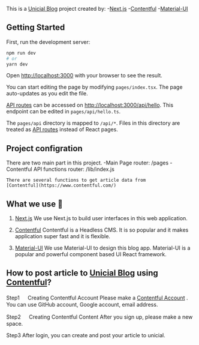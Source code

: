 This is a [Unicial Blog](https://blog.unicial.org/) project created by: -[Next.js](https://nextjs.org/) -[Contentful](https://www.contentful.com/) -[Material-UI](https://v4.mui.com/)

## Getting Started

First, run the development server:

```bash
npm run dev
# or
yarn dev
```

Open [http://localhost:3000](http://localhost:3000) with your browser to see the result.

You can start editing the page by modifying `pages/index.tsx`. The page auto-updates as you edit the file.

[API routes](https://nextjs.org/docs/api-routes/introduction) can be accessed on [http://localhost:3000/api/hello](http://localhost:3000/api/hello). This endpoint can be edited in `pages/api/hello.ts`.

The `pages/api` directory is mapped to `/api/*`. Files in this directory are treated as [API routes](https://nextjs.org/docs/api-routes/introduction) instead of React pages.

## Project configration

There are two main part in this project.
-Main Page
router: /pages
-Contentful API functions
router: /lib/index.js

    There are several functions to get article data from
    [Contentful](https://www.contentful.com/)

## What we use 🔷

1. [Next.js](https://nextjs.org/)
   We use Next.js to build user interfaces in this web application.

2. [Contentful](https://www.contentful.com/)
   Contentful is a Headless CMS. It is so popular and it makes application super fast and it is flexible.

3. [Material-UI](https://v4.mui.com/)
   We use Material-UI to design this blog app. Material-UI is a popular and powerful component based UI React framework.

## How to post article to [Unicial Blog](https://blog.unicial.org/) using [Contentful](https://www.contentful.com/)?

Step1 　 Creating Contentful Account
Please make a [Contentful Account](https://www.contentful.com/sign-up/) . You can use GitHub account, Google account, email address.

Step2 　 Creating Contentful Content
After you sign up, please make a new space.

Step3 After login, you can create and post your article to unicial.
